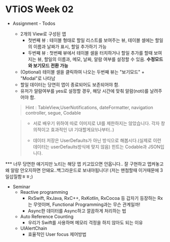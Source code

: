 <h1>VTiOS Week 02</h1>

- Assignment - Todos

  - 2개의 View로 구성된 앱
    - 첫번째 뷰 : 테이블 형태로 할일 리스트를 보여주는 뷰, 테이블 셀에는 할일의 이름과 날짜가 표시, 할일 추가하기 가능
    - 두번째 뷰 : 첫번째 뷰에서 테이블 셀을 터치하거나 할일 추가를 할때 보여지는 뷰, 할일의 이름과, 메모, 날짜, 알람 여부를 설정할 수 있음. **수정모드와 보기모드 전환 가능**
  - (Optional) 테이블 셀을 클릭하여 나오는 두번째 뷰는 "보기모드" + "Modal"로 나타남
  - 할일 데이터는 당연히 앱이 종료되어도 보존되어야 함.
  - 유저가 알람여부를 yes로 설정할 경우, 해당 시간에 맞춰 알람(noti)를 날려주어야 함.

  > Hint : TableView,UserNotifications, dateFormatter, navigation controller, segue, Codable

  > - 서로 배우기 위하여 따로 이미지로 UI를 제한하지는 않았습니다. 각자 창의적이고 효과적인 UI 기대할게요!(나부터..)
  >
  > - 데이터 저장은 UserDefaults가 아닌 방식으로 해봅시다.(실제로 이런 데이터는 userDefaults방식에 맞지 않음) 힌트는 Codable과 JSON입니다.

*** 너무 당연한 얘기지만 노티는 해당 앱 키고있으면 안옵니다.. 잘 구현하고 앱켜놓고 왜 알람 안오지하면 안돼요..백그라운드로 보내야됩니다! (저는 맨첨할때 이거때문에 3일삽질함ㅎㅎ;)

- Seminar
  - Reactive programming
    - RxSwift, RxJava, RxC++, RxKotlin, RxCocoa 등 갑자기 등장하는 Rx는 무엇이며, Functional Programming과는 무슨 관계일까!
    - Async한 데이터를 Async하고 깔끔하게 처리하는 법
  - Auto Reference Counting 
    - 우리가 Swift를 사용하며 메모리 걱정을 하지 않아도 되는 이유
  - UIAlertChain
    - 효율적인 User focus 제어방법
